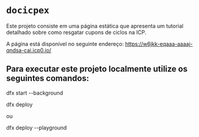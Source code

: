 # `docicpex`

Este projeto consiste em uma página estática que apresenta um tutorial detalhado sobre como resgatar cupons de ciclos na ICP.

A página está disponível no seguinte endereço: https://w6jkk-eqaaa-aaaaj-qndsa-cai.icp0.io/


## Para executar este projeto localmente utilize os seguintes comandos:

dfx start --background

dfx deploy

ou 

dfx deploy --playground
